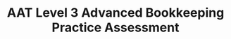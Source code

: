 ---
title: "AAT Level 3 Advanced Bookkeeping Practice Assessment"
AmazonID: "B09CCCQBZR"
description: "This is a practice assessment for the AAT Level 3 Advanced Bookkeeping unit. It has been written and designed to resemble the live exam, including answers and a mark scheme so you can mark your own paper. Unlike other practice assessments, it includes workings and explanations for all tasks so you can see where the answers come from and work out where you have made any errors."
tags:
  - revision workbooks
  - AAT Level 3
  - advanced
  - bookkeeping
  - mock exams with mark scheme
levels:
  - AAT Level 3
---